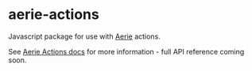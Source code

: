# aerie-actions

Javascript package for use with [Aerie](https://nasa-ammos.github.io/aerie-docs/) actions.

See [Aerie Actions docs](http://localhost:3000/aerie-docs/sequencing/actions/) for more information - full API reference
coming soon.
